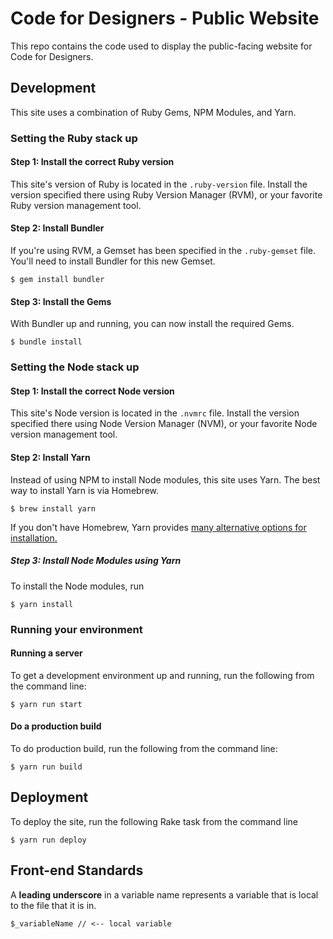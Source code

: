 # Code for Designers - Public Website

This repo contains the code used to display the public-facing website for Code for Designers.

## Development

This site uses a combination of Ruby Gems, NPM Modules, and Yarn.

### Setting the Ruby stack up

#### Step 1: Install the correct Ruby version

This site's version of Ruby is located in the `.ruby-version` file. Install the version specified there using Ruby Version Manager (RVM), or your favorite Ruby version management tool.

#### Step 2: Install Bundler

If you're using RVM, a Gemset has been specified in the `.ruby-gemset` file. You'll need to install Bundler for this new Gemset.

```
$ gem install bundler
```

#### Step 3: Install the Gems

With Bundler up and running, you can now install the required Gems.

```
$ bundle install
```



### Setting the Node stack up

#### Step 1: Install the correct Node version

This site's Node version is located in the `.nvmrc` file. Install the version specified there using Node Version Manager (NVM), or your favorite Node version management tool.

#### Step 2: Install Yarn

Instead of using NPM to install Node modules, this site uses Yarn. The best way to install Yarn is via Homebrew.

```
$ brew install yarn
```

If you don't have Homebrew, Yarn provides [many alternative options for installation.](https://yarnpkg.com/en/docs/install)

##### Step 3: Install Node Modules using Yarn

To install the Node modules, run

```
$ yarn install
```



### Running your environment

#### Running a server

To get a development environment up and running, run the following from the command line:

```
$ yarn run start
```

#### Do a production build

To do production build, run the following from the command line:

```
$ yarn run build
```



## Deployment

To deploy the site, run the following Rake task from the command line

```
$ yarn run deploy
```



## Front-end Standards

A **leading underscore** in a variable name represents a variable that is local to the file that it is in.

```
$_variableName // <-- local variable
```
